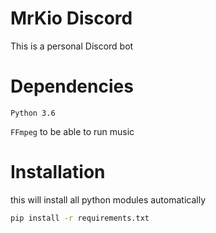 # MrKio Discord
This is a personal Discord bot

# Dependencies
`Python 3.6`

`FFmpeg` to be able to run music

# Installation
this will install all python modules automatically
```bash
pip install -r requirements.txt
```
